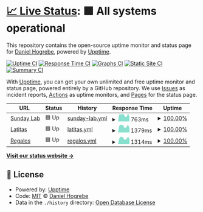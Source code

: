 # [📈 Live Status](https://sundaylab.github.io/upptime): <!--live status--> **🟩 All systems operational**

This repository contains the open-source uptime monitor and status page for [Daniel Hogrebe](http://www.sundaylab.de), powered by [Upptime](https://github.com/upptime/upptime).

[![Uptime CI](https://github.com/sundaylab/upptime/workflows/Uptime%20CI/badge.svg)](https://github.com/sundaylab/upptime/actions?query=workflow%3A%22Uptime+CI%22)
[![Response Time CI](https://github.com/sundaylab/upptime/workflows/Response%20Time%20CI/badge.svg)](https://github.com/sundaylab/upptime/actions?query=workflow%3A%22Response+Time+CI%22)
[![Graphs CI](https://github.com/sundaylab/upptime/workflows/Graphs%20CI/badge.svg)](https://github.com/sundaylab/upptime/actions?query=workflow%3A%22Graphs+CI%22)
[![Static Site CI](https://github.com/sundaylab/upptime/workflows/Static%20Site%20CI/badge.svg)](https://github.com/sundaylab/upptime/actions?query=workflow%3A%22Static+Site+CI%22)
[![Summary CI](https://github.com/sundaylab/upptime/workflows/Summary%20CI/badge.svg)](https://github.com/sundaylab/upptime/actions?query=workflow%3A%22Summary+CI%22)

With [Upptime](https://upptime.js.org), you can get your own unlimited and free uptime monitor and status page, powered entirely by a GitHub repository. We use [Issues](https://github.com/sundaylab/upptime/issues) as incident reports, [Actions](https://github.com/sundaylab/upptime/actions) as uptime monitors, and [Pages](https://sundaylab.github.io/upptime) for the status page.

<!--start: status pages-->
<!-- This summary is generated by Upptime (https://github.com/upptime/upptime) -->
<!-- Do not edit this manually, your changes will be overwritten -->
<!-- prettier-ignore -->
| URL | Status | History | Response Time | Uptime |
| --- | ------ | ------- | ------------- | ------ |
| <img alt="" src="https://icons.duckduckgo.com/ip3/www.sundaylab.com.ico" height="13"> [Sunday Lab](https://www.sundaylab.com) | 🟩 Up | [sunday-lab.yml](https://github.com/doosom/upptime/commits/HEAD/history/sunday-lab.yml) | <details><summary><img alt="Response time graph" src="./graphs/sunday-lab/response-time-week.png" height="20"> 763ms</summary><br><a href="https://doosom.github.io/upptime/history/sunday-lab"><img alt="Response time 790" src="https://img.shields.io/endpoint?url=https%3A%2F%2Fraw.githubusercontent.com%2Fdoosom%2Fupptime%2FHEAD%2Fapi%2Fsunday-lab%2Fresponse-time.json"></a><br><a href="https://doosom.github.io/upptime/history/sunday-lab"><img alt="24-hour response time 586" src="https://img.shields.io/endpoint?url=https%3A%2F%2Fraw.githubusercontent.com%2Fdoosom%2Fupptime%2FHEAD%2Fapi%2Fsunday-lab%2Fresponse-time-day.json"></a><br><a href="https://doosom.github.io/upptime/history/sunday-lab"><img alt="7-day response time 763" src="https://img.shields.io/endpoint?url=https%3A%2F%2Fraw.githubusercontent.com%2Fdoosom%2Fupptime%2FHEAD%2Fapi%2Fsunday-lab%2Fresponse-time-week.json"></a><br><a href="https://doosom.github.io/upptime/history/sunday-lab"><img alt="30-day response time 793" src="https://img.shields.io/endpoint?url=https%3A%2F%2Fraw.githubusercontent.com%2Fdoosom%2Fupptime%2FHEAD%2Fapi%2Fsunday-lab%2Fresponse-time-month.json"></a><br><a href="https://doosom.github.io/upptime/history/sunday-lab"><img alt="1-year response time 790" src="https://img.shields.io/endpoint?url=https%3A%2F%2Fraw.githubusercontent.com%2Fdoosom%2Fupptime%2FHEAD%2Fapi%2Fsunday-lab%2Fresponse-time-year.json"></a></details> | <details><summary><a href="https://doosom.github.io/upptime/history/sunday-lab">100.00%</a></summary><a href="https://doosom.github.io/upptime/history/sunday-lab"><img alt="All-time uptime 99.98%" src="https://img.shields.io/endpoint?url=https%3A%2F%2Fraw.githubusercontent.com%2Fdoosom%2Fupptime%2FHEAD%2Fapi%2Fsunday-lab%2Fuptime.json"></a><br><a href="https://doosom.github.io/upptime/history/sunday-lab"><img alt="24-hour uptime 100.00%" src="https://img.shields.io/endpoint?url=https%3A%2F%2Fraw.githubusercontent.com%2Fdoosom%2Fupptime%2FHEAD%2Fapi%2Fsunday-lab%2Fuptime-day.json"></a><br><a href="https://doosom.github.io/upptime/history/sunday-lab"><img alt="7-day uptime 100.00%" src="https://img.shields.io/endpoint?url=https%3A%2F%2Fraw.githubusercontent.com%2Fdoosom%2Fupptime%2FHEAD%2Fapi%2Fsunday-lab%2Fuptime-week.json"></a><br><a href="https://doosom.github.io/upptime/history/sunday-lab"><img alt="30-day uptime 100.00%" src="https://img.shields.io/endpoint?url=https%3A%2F%2Fraw.githubusercontent.com%2Fdoosom%2Fupptime%2FHEAD%2Fapi%2Fsunday-lab%2Fuptime-month.json"></a><br><a href="https://doosom.github.io/upptime/history/sunday-lab"><img alt="1-year uptime 99.98%" src="https://img.shields.io/endpoint?url=https%3A%2F%2Fraw.githubusercontent.com%2Fdoosom%2Fupptime%2FHEAD%2Fapi%2Fsunday-lab%2Fuptime-year.json"></a></details>
| <img alt="" src="https://icons.duckduckgo.com/ip3/www.latitas-online.es.ico" height="13"> [Latitas](https://www.latitas-online.es) | 🟩 Up | [latitas.yml](https://github.com/doosom/upptime/commits/HEAD/history/latitas.yml) | <details><summary><img alt="Response time graph" src="./graphs/latitas/response-time-week.png" height="20"> 1379ms</summary><br><a href="https://doosom.github.io/upptime/history/latitas"><img alt="Response time 1493" src="https://img.shields.io/endpoint?url=https%3A%2F%2Fraw.githubusercontent.com%2Fdoosom%2Fupptime%2FHEAD%2Fapi%2Flatitas%2Fresponse-time.json"></a><br><a href="https://doosom.github.io/upptime/history/latitas"><img alt="24-hour response time 1138" src="https://img.shields.io/endpoint?url=https%3A%2F%2Fraw.githubusercontent.com%2Fdoosom%2Fupptime%2FHEAD%2Fapi%2Flatitas%2Fresponse-time-day.json"></a><br><a href="https://doosom.github.io/upptime/history/latitas"><img alt="7-day response time 1379" src="https://img.shields.io/endpoint?url=https%3A%2F%2Fraw.githubusercontent.com%2Fdoosom%2Fupptime%2FHEAD%2Fapi%2Flatitas%2Fresponse-time-week.json"></a><br><a href="https://doosom.github.io/upptime/history/latitas"><img alt="30-day response time 1493" src="https://img.shields.io/endpoint?url=https%3A%2F%2Fraw.githubusercontent.com%2Fdoosom%2Fupptime%2FHEAD%2Fapi%2Flatitas%2Fresponse-time-month.json"></a><br><a href="https://doosom.github.io/upptime/history/latitas"><img alt="1-year response time 1493" src="https://img.shields.io/endpoint?url=https%3A%2F%2Fraw.githubusercontent.com%2Fdoosom%2Fupptime%2FHEAD%2Fapi%2Flatitas%2Fresponse-time-year.json"></a></details> | <details><summary><a href="https://doosom.github.io/upptime/history/latitas">100.00%</a></summary><a href="https://doosom.github.io/upptime/history/latitas"><img alt="All-time uptime 16.67%" src="https://img.shields.io/endpoint?url=https%3A%2F%2Fraw.githubusercontent.com%2Fdoosom%2Fupptime%2FHEAD%2Fapi%2Flatitas%2Fuptime.json"></a><br><a href="https://doosom.github.io/upptime/history/latitas"><img alt="24-hour uptime 100.00%" src="https://img.shields.io/endpoint?url=https%3A%2F%2Fraw.githubusercontent.com%2Fdoosom%2Fupptime%2FHEAD%2Fapi%2Flatitas%2Fuptime-day.json"></a><br><a href="https://doosom.github.io/upptime/history/latitas"><img alt="7-day uptime 100.00%" src="https://img.shields.io/endpoint?url=https%3A%2F%2Fraw.githubusercontent.com%2Fdoosom%2Fupptime%2FHEAD%2Fapi%2Flatitas%2Fuptime-week.json"></a><br><a href="https://doosom.github.io/upptime/history/latitas"><img alt="30-day uptime 78.54%" src="https://img.shields.io/endpoint?url=https%3A%2F%2Fraw.githubusercontent.com%2Fdoosom%2Fupptime%2FHEAD%2Fapi%2Flatitas%2Fuptime-month.json"></a><br><a href="https://doosom.github.io/upptime/history/latitas"><img alt="1-year uptime 16.67%" src="https://img.shields.io/endpoint?url=https%3A%2F%2Fraw.githubusercontent.com%2Fdoosom%2Fupptime%2FHEAD%2Fapi%2Flatitas%2Fuptime-year.json"></a></details>
| <img alt="" src="https://icons.duckduckgo.com/ip3/www.regalos-publicidad.es.ico" height="13"> [Regalos](https://www.regalos-publicidad.es) | 🟩 Up | [regalos.yml](https://github.com/doosom/upptime/commits/HEAD/history/regalos.yml) | <details><summary><img alt="Response time graph" src="./graphs/regalos/response-time-week.png" height="20"> 1314ms</summary><br><a href="https://doosom.github.io/upptime/history/regalos"><img alt="Response time 1399" src="https://img.shields.io/endpoint?url=https%3A%2F%2Fraw.githubusercontent.com%2Fdoosom%2Fupptime%2FHEAD%2Fapi%2Fregalos%2Fresponse-time.json"></a><br><a href="https://doosom.github.io/upptime/history/regalos"><img alt="24-hour response time 1162" src="https://img.shields.io/endpoint?url=https%3A%2F%2Fraw.githubusercontent.com%2Fdoosom%2Fupptime%2FHEAD%2Fapi%2Fregalos%2Fresponse-time-day.json"></a><br><a href="https://doosom.github.io/upptime/history/regalos"><img alt="7-day response time 1314" src="https://img.shields.io/endpoint?url=https%3A%2F%2Fraw.githubusercontent.com%2Fdoosom%2Fupptime%2FHEAD%2Fapi%2Fregalos%2Fresponse-time-week.json"></a><br><a href="https://doosom.github.io/upptime/history/regalos"><img alt="30-day response time 1346" src="https://img.shields.io/endpoint?url=https%3A%2F%2Fraw.githubusercontent.com%2Fdoosom%2Fupptime%2FHEAD%2Fapi%2Fregalos%2Fresponse-time-month.json"></a><br><a href="https://doosom.github.io/upptime/history/regalos"><img alt="1-year response time 1399" src="https://img.shields.io/endpoint?url=https%3A%2F%2Fraw.githubusercontent.com%2Fdoosom%2Fupptime%2FHEAD%2Fapi%2Fregalos%2Fresponse-time-year.json"></a></details> | <details><summary><a href="https://doosom.github.io/upptime/history/regalos">100.00%</a></summary><a href="https://doosom.github.io/upptime/history/regalos"><img alt="All-time uptime 99.21%" src="https://img.shields.io/endpoint?url=https%3A%2F%2Fraw.githubusercontent.com%2Fdoosom%2Fupptime%2FHEAD%2Fapi%2Fregalos%2Fuptime.json"></a><br><a href="https://doosom.github.io/upptime/history/regalos"><img alt="24-hour uptime 100.00%" src="https://img.shields.io/endpoint?url=https%3A%2F%2Fraw.githubusercontent.com%2Fdoosom%2Fupptime%2FHEAD%2Fapi%2Fregalos%2Fuptime-day.json"></a><br><a href="https://doosom.github.io/upptime/history/regalos"><img alt="7-day uptime 100.00%" src="https://img.shields.io/endpoint?url=https%3A%2F%2Fraw.githubusercontent.com%2Fdoosom%2Fupptime%2FHEAD%2Fapi%2Fregalos%2Fuptime-week.json"></a><br><a href="https://doosom.github.io/upptime/history/regalos"><img alt="30-day uptime 99.96%" src="https://img.shields.io/endpoint?url=https%3A%2F%2Fraw.githubusercontent.com%2Fdoosom%2Fupptime%2FHEAD%2Fapi%2Fregalos%2Fuptime-month.json"></a><br><a href="https://doosom.github.io/upptime/history/regalos"><img alt="1-year uptime 99.21%" src="https://img.shields.io/endpoint?url=https%3A%2F%2Fraw.githubusercontent.com%2Fdoosom%2Fupptime%2FHEAD%2Fapi%2Fregalos%2Fuptime-year.json"></a></details>

<!--end: status pages-->

[**Visit our status website →**](https://sundaylab.github.io/upptime)

## 📄 License

- Powered by: [Upptime](https://github.com/upptime/upptime)
- Code: [MIT](./LICENSE) © [Daniel Hogrebe](http://www.sundaylab.de)
- Data in the `./history` directory: [Open Database License](https://opendatacommons.org/licenses/odbl/1-0/)
